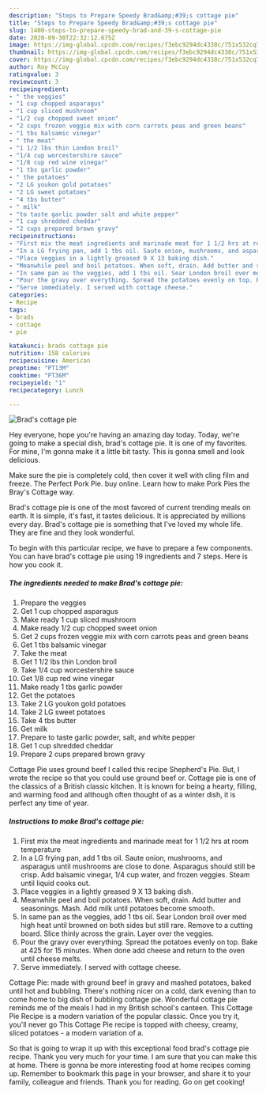 ```yaml
---
description: "Steps to Prepare Speedy Brad&amp;#39;s cottage pie"
title: "Steps to Prepare Speedy Brad&amp;#39;s cottage pie"
slug: 1400-steps-to-prepare-speedy-brad-and-39-s-cottage-pie
date: 2020-09-30T22:32:12.675Z
image: https://img-global.cpcdn.com/recipes/f3ebc9294dc4338c/751x532cq70/brads-cottage-pie-recipe-main-photo.jpg
thumbnail: https://img-global.cpcdn.com/recipes/f3ebc9294dc4338c/751x532cq70/brads-cottage-pie-recipe-main-photo.jpg
cover: https://img-global.cpcdn.com/recipes/f3ebc9294dc4338c/751x532cq70/brads-cottage-pie-recipe-main-photo.jpg
author: Roy McCoy
ratingvalue: 3
reviewcount: 3
recipeingredient:
- " the veggies"
- "1 cup chopped asparagus"
- "1 cup sliced mushroom"
- "1/2 cup chopped sweet onion"
- "2 cups frozen veggie mix with corn carrots peas and green beans"
- "1 tbs balsamic vinegar"
- " the meat"
- "1 1/2 lbs thin London broil"
- "1/4 cup worcestershire sauce"
- "1/8 cup red wine vinegar"
- "1 tbs garlic powder"
- " the potatoes"
- "2 LG youkon gold potatoes"
- "2 LG sweet potatoes"
- "4 tbs butter"
- " milk"
- "to taste garlic powder salt and white pepper"
- "1 cup shredded cheddar"
- "2 cups prepared brown gravy"
recipeinstructions:
- "First mix the meat ingredients and marinade meat for 1 1/2 hrs at room temperature"
- "In a LG frying pan, add 1 tbs oil. Saute onion, mushrooms, and asparagus until mushrooms are close to done. Asparagus should still be crisp. Add balsamic vinegar, 1/4 cup water, and frozen veggies. Steam until liquid cooks out."
- "Place veggies in a lightly greased 9 X 13 baking dish."
- "Meanwhile peel and boil potatoes. When soft, drain. Add butter and seasonings. Mash. Add milk until potatoes become smooth."
- "In same pan as the veggies, add 1 tbs oil. Sear London broil over med high heat until browned on both sides but still rare. Remove to a cutting board. Slice thinly across the grain. Layer over the veggies."
- "Pour the gravy over everything. Spread the potatoes evenly on top. Bake at 425 for 15 minutes. When done add cheese and return to the oven until cheese melts."
- "Serve immediately. I served with cottage cheese."
categories:
- Recipe
tags:
- brads
- cottage
- pie

katakunci: brads cottage pie 
nutrition: 158 calories
recipecuisine: American
preptime: "PT13M"
cooktime: "PT36M"
recipeyield: "1"
recipecategory: Lunch

---
```



![Brad&#39;s cottage pie](https://img-global.cpcdn.com/recipes/f3ebc9294dc4338c/751x532cq70/brads-cottage-pie-recipe-main-photo.jpg)

Hey everyone, hope you're having an amazing day today. Today, we're going to make a special dish, brad&#39;s cottage pie. It is one of my favorites. For mine, I'm gonna make it a little bit tasty. This is gonna smell and look delicious.

Make sure the pie is completely cold, then cover it well with cling film and freeze. The Perfect Pork Pie. buy online. Learn how to make Pork Pies the Bray&#39;s Cottage way.

Brad&#39;s cottage pie is one of the most favored of current trending meals on earth. It is simple, it's fast, it tastes delicious. It is appreciated by millions every day. Brad&#39;s cottage pie is something that I've loved my whole life. They are fine and they look wonderful.


To begin with this particular recipe, we have to prepare a few components. You can have brad&#39;s cottage pie using 19 ingredients and 7 steps. Here is how you cook it.

<!--inarticleads1-->

##### The ingredients needed to make Brad&#39;s cottage pie:

1. Prepare  the veggies
1. Get 1 cup chopped asparagus
1. Make ready 1 cup sliced mushroom
1. Make ready 1/2 cup chopped sweet onion
1. Get 2 cups frozen veggie mix with corn carrots peas and green beans
1. Get 1 tbs balsamic vinegar
1. Take  the meat
1. Get 1 1/2 lbs thin London broil
1. Take 1/4 cup worcestershire sauce
1. Get 1/8 cup red wine vinegar
1. Make ready 1 tbs garlic powder
1. Get  the potatoes
1. Take 2 LG youkon gold potatoes
1. Take 2 LG sweet potatoes
1. Take 4 tbs butter
1. Get  milk
1. Prepare to taste garlic powder, salt, and white pepper
1. Get 1 cup shredded cheddar
1. Prepare 2 cups prepared brown gravy


Cottage Pie uses ground beef I called this recipe Shepherd&#39;s Pie. But, I wrote the recipe so that you could use ground beef or. Cottage pie is one of the classics of a British classic kitchen. It is known for being a hearty, filling, and warming food and although often thought of as a winter dish, it is perfect any time of year. 

<!--inarticleads2-->

##### Instructions to make Brad&#39;s cottage pie:

1. First mix the meat ingredients and marinade meat for 1 1/2 hrs at room temperature
1. In a LG frying pan, add 1 tbs oil. Saute onion, mushrooms, and asparagus until mushrooms are close to done. Asparagus should still be crisp. Add balsamic vinegar, 1/4 cup water, and frozen veggies. Steam until liquid cooks out.
1. Place veggies in a lightly greased 9 X 13 baking dish.
1. Meanwhile peel and boil potatoes. When soft, drain. Add butter and seasonings. Mash. Add milk until potatoes become smooth.
1. In same pan as the veggies, add 1 tbs oil. Sear London broil over med high heat until browned on both sides but still rare. Remove to a cutting board. Slice thinly across the grain. Layer over the veggies.
1. Pour the gravy over everything. Spread the potatoes evenly on top. Bake at 425 for 15 minutes. When done add cheese and return to the oven until cheese melts.
1. Serve immediately. I served with cottage cheese.


Cottage Pie: made with ground beef in gravy and mashed potatoes, baked until hot and bubbling. There&#39;s nothing nicer on a cold, dark evening than to come home to big dish of bubbling cottage pie. Wonderful cottage pie reminds me of the meals I had in my British school&#39;s canteen. This Cottage Pie Recipe is a modern variation of the popular classic. Once you try it, you&#39;ll never go This Cottage Pie recipe is topped with cheesy, creamy, sliced potatoes - a modern variation of a. 

So that is going to wrap it up with this exceptional food brad&#39;s cottage pie recipe. Thank you very much for your time. I am sure that you can make this at home. There is gonna be more interesting food at home recipes coming up. Remember to bookmark this page in your browser, and share it to your family, colleague and friends. Thank you for reading. Go on get cooking!
